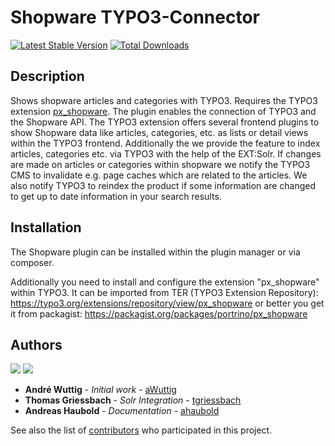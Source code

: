 # Shopware TYPO3-Connector
[![Latest Stable Version](https://poser.pugx.org/portrino/shopware-typo3-connector/v/stable)](https://packagist.org/packages/portrino/shopware-typo3-connector)
[![Total Downloads](https://poser.pugx.org/portrino/shopware-typo3-connector/downloads)](https://packagist.org/packages/portrino/shopware-typo3-connector)

## Description

Shows shopware articles and categories with TYPO3. Requires the TYPO3 extension [px_shopware](https://github.com/portrino/px_shopware). 
The plugin enables the connection of TYPO3 and the Shopware API. The TYPO3 extension offers several frontend plugins to show Shopware data like articles, categories, etc. as lists or detail views within the TYPO3 frontend.
Additionally the we provide the feature to index articles, categories etc. via TYPO3 with the help of the EXT:Solr. If changes are made on articles or categories within shopware we notify the TYPO3 CMS to invalidate e.g. page 
caches which are related to the articles. We also notify TYPO3 to reindex the product if some information are changed to get up to date information in your search results.

## Installation

The Shopware plugin can be installed within the plugin manager or via composer.

Additionally you need to install and configure the extension "px_shopware" within TYPO3. 
It can be imported from TER (TYPO3 Extension Repository): https://typo3.org/extensions/repository/view/px_shopware or better you get it from 
packagist: https://packagist.org/packages/portrino/px_shopware

## Authors

![](https://avatars0.githubusercontent.com/u/726519?s=40&v=4)
![](https://avatars3.githubusercontent.com/u/11868665?s=40&v=4)

* **André Wuttig** - *Initial work* - [aWuttig](https://github.com/aWuttig)
* **Thomas Griessbach** - *Solr Integration* - [tgriessbach](https://github.com/tgriessbach)
* **Andreas Haubold** - *Documentation* - [ahaubold](https://github.com/ahaubold)

See also the list of [contributors](https://github.com/portrino/shopware-typo3-connector/graphs/contributors) who participated in this project.

